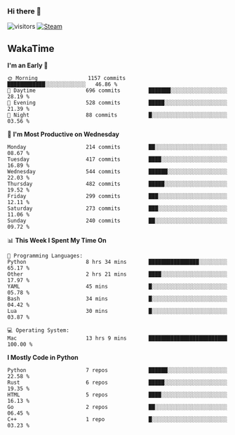### Hi there 👋

![visitors](https://visitor-badge.glitch.me/badge?page_id=zhourunlai)
[![Steam](https://img.shields.io/badge/dynamic/json?url=https%3A%2F%2Fapi.swo.moe%2Fstats%2Fsteamgames%2F76561198285156854&query=count&color=0b1a37&label=Steam&labelColor=134375&logo=steam&suffix=+games&cacheSeconds=3600)](http://steamcommunity.com/profiles/76561198285156854)

## WakaTime
<!--START_SECTION:waka-->
**I'm an Early 🐤** 

```text
🌞 Morning                1157 commits        ████████████░░░░░░░░░░░░░   46.86 % 
🌆 Daytime                696 commits         ███████░░░░░░░░░░░░░░░░░░   28.19 % 
🌃 Evening                528 commits         █████░░░░░░░░░░░░░░░░░░░░   21.39 % 
🌙 Night                  88 commits          █░░░░░░░░░░░░░░░░░░░░░░░░   03.56 % 
```
📅 **I'm Most Productive on Wednesday** 

```text
Monday                   214 commits         ██░░░░░░░░░░░░░░░░░░░░░░░   08.67 % 
Tuesday                  417 commits         ████░░░░░░░░░░░░░░░░░░░░░   16.89 % 
Wednesday                544 commits         ██████░░░░░░░░░░░░░░░░░░░   22.03 % 
Thursday                 482 commits         █████░░░░░░░░░░░░░░░░░░░░   19.52 % 
Friday                   299 commits         ███░░░░░░░░░░░░░░░░░░░░░░   12.11 % 
Saturday                 273 commits         ███░░░░░░░░░░░░░░░░░░░░░░   11.06 % 
Sunday                   240 commits         ██░░░░░░░░░░░░░░░░░░░░░░░   09.72 % 
```


📊 **This Week I Spent My Time On** 

```text
💬 Programming Languages: 
Python                   8 hrs 34 mins       ████████████████░░░░░░░░░   65.17 % 
Other                    2 hrs 21 mins       ████░░░░░░░░░░░░░░░░░░░░░   17.97 % 
YAML                     45 mins             █░░░░░░░░░░░░░░░░░░░░░░░░   05.78 % 
Bash                     34 mins             █░░░░░░░░░░░░░░░░░░░░░░░░   04.42 % 
Lua                      30 mins             █░░░░░░░░░░░░░░░░░░░░░░░░   03.87 % 

💻 Operating System: 
Mac                      13 hrs 9 mins       █████████████████████████   100.00 % 
```

**I Mostly Code in Python** 

```text
Python                   7 repos             ██████░░░░░░░░░░░░░░░░░░░   22.58 % 
Rust                     6 repos             █████░░░░░░░░░░░░░░░░░░░░   19.35 % 
HTML                     5 repos             ████░░░░░░░░░░░░░░░░░░░░░   16.13 % 
Go                       2 repos             ██░░░░░░░░░░░░░░░░░░░░░░░   06.45 % 
C++                      1 repo              █░░░░░░░░░░░░░░░░░░░░░░░░   03.23 % 
```




<!--END_SECTION:waka-->
